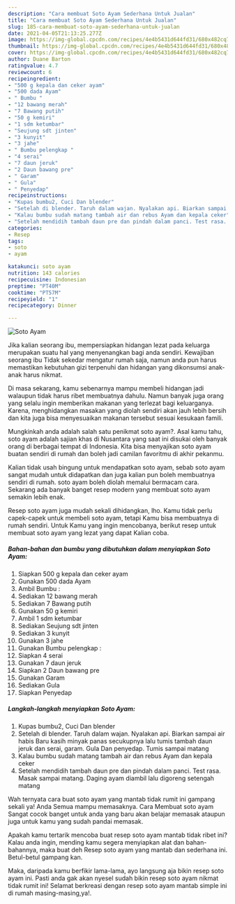 ```yaml
---
description: "Cara membuat Soto Ayam Sederhana Untuk Jualan"
title: "Cara membuat Soto Ayam Sederhana Untuk Jualan"
slug: 185-cara-membuat-soto-ayam-sederhana-untuk-jualan
date: 2021-04-05T21:13:25.277Z
image: https://img-global.cpcdn.com/recipes/4e4b5431d644fd31/680x482cq70/soto-ayam-foto-resep-utama.jpg
thumbnail: https://img-global.cpcdn.com/recipes/4e4b5431d644fd31/680x482cq70/soto-ayam-foto-resep-utama.jpg
cover: https://img-global.cpcdn.com/recipes/4e4b5431d644fd31/680x482cq70/soto-ayam-foto-resep-utama.jpg
author: Duane Barton
ratingvalue: 4.7
reviewcount: 6
recipeingredient:
- "500 g kepala dan ceker ayam"
- "500 dada Ayam"
- " Bumbu "
- "12 bawang merah"
- "7 Bawang putih"
- "50 g kemiri"
- "1 sdm ketumbar"
- "Seujung sdt jinten"
- "3 kunyit"
- "3 jahe"
- " Bumbu pelengkap "
- "4 serai"
- "7 daun jeruk"
- "2 Daun bawang pre"
- " Garam"
- " Gula"
- " Penyedap"
recipeinstructions:
- "Kupas bumbu2, Cuci Dan blender"
- "Setelah di blender. Taruh dalam wajan. Nyalakan api. Biarkan sampai air habis Baru kasih minyak panas secukupnya lalu tumis tambah daun jeruk dan serai, garam. Gula Dan penyedap. Tumis sampai matang"
- "Kalau bumbu sudah matang tambah air dan rebus Ayam dan kepala ceker"
- "Setelah mendidih tambah daun pre dan pindah dalam panci. Test rasa. Masak sampai matang. Daging ayam diambil lalu digoreng setengah matang"
categories:
- Resep
tags:
- soto
- ayam

katakunci: soto ayam 
nutrition: 143 calories
recipecuisine: Indonesian
preptime: "PT40M"
cooktime: "PT57M"
recipeyield: "1"
recipecategory: Dinner

---
```



![Soto Ayam](https://img-global.cpcdn.com/recipes/4e4b5431d644fd31/680x482cq70/soto-ayam-foto-resep-utama.jpg)

Jika kalian seorang ibu, mempersiapkan hidangan lezat pada keluarga merupakan suatu hal yang menyenangkan bagi anda sendiri. Kewajiban seorang ibu Tidak sekedar mengatur rumah saja, namun anda pun harus memastikan kebutuhan gizi terpenuhi dan hidangan yang dikonsumsi anak-anak harus nikmat.

Di masa  sekarang, kamu sebenarnya mampu membeli hidangan jadi walaupun tidak harus ribet membuatnya dahulu. Namun banyak juga orang yang selalu ingin memberikan makanan yang terlezat bagi keluarganya. Karena, menghidangkan masakan yang diolah sendiri akan jauh lebih bersih dan kita juga bisa menyesuaikan makanan tersebut sesuai kesukaan famili. 



Mungkinkah anda adalah salah satu penikmat soto ayam?. Asal kamu tahu, soto ayam adalah sajian khas di Nusantara yang saat ini disukai oleh banyak orang di berbagai tempat di Indonesia. Kita bisa menyajikan soto ayam buatan sendiri di rumah dan boleh jadi camilan favoritmu di akhir pekanmu.

Kalian tidak usah bingung untuk mendapatkan soto ayam, sebab soto ayam sangat mudah untuk didapatkan dan juga kalian pun boleh membuatnya sendiri di rumah. soto ayam boleh diolah memalui bermacam cara. Sekarang ada banyak banget resep modern yang membuat soto ayam semakin lebih enak.

Resep soto ayam juga mudah sekali dihidangkan, lho. Kamu tidak perlu capek-capek untuk membeli soto ayam, tetapi Kamu bisa membuatnya di rumah sendiri. Untuk Kamu yang ingin mencobanya, berikut resep untuk membuat soto ayam yang lezat yang dapat Kalian coba.

<!--inarticleads1-->

##### Bahan-bahan dan bumbu yang dibutuhkan dalam menyiapkan Soto Ayam:

1. Siapkan 500 g kepala dan ceker ayam
1. Gunakan 500 dada Ayam
1. Ambil  Bumbu :
1. Sediakan 12 bawang merah
1. Sediakan 7 Bawang putih
1. Gunakan 50 g kemiri
1. Ambil 1 sdm ketumbar
1. Sediakan Seujung sdt jinten
1. Sediakan 3 kunyit
1. Gunakan 3 jahe
1. Gunakan  Bumbu pelengkap :
1. Siapkan 4 serai
1. Gunakan 7 daun jeruk
1. Siapkan 2 Daun bawang pre
1. Gunakan  Garam
1. Sediakan  Gula
1. Siapkan  Penyedap




<!--inarticleads2-->

##### Langkah-langkah menyiapkan Soto Ayam:

1. Kupas bumbu2, Cuci Dan blender
1. Setelah di blender. Taruh dalam wajan. Nyalakan api. Biarkan sampai air habis Baru kasih minyak panas secukupnya lalu tumis tambah daun jeruk dan serai, garam. Gula Dan penyedap. Tumis sampai matang
1. Kalau bumbu sudah matang tambah air dan rebus Ayam dan kepala ceker
1. Setelah mendidih tambah daun pre dan pindah dalam panci. Test rasa. Masak sampai matang. Daging ayam diambil lalu digoreng setengah matang




Wah ternyata cara buat soto ayam yang mantab tidak rumit ini gampang sekali ya! Anda Semua mampu memasaknya. Cara Membuat soto ayam Sangat cocok banget untuk anda yang baru akan belajar memasak ataupun juga untuk kamu yang sudah pandai memasak.

Apakah kamu tertarik mencoba buat resep soto ayam mantab tidak ribet ini? Kalau anda ingin, mending kamu segera menyiapkan alat dan bahan-bahannya, maka buat deh Resep soto ayam yang mantab dan sederhana ini. Betul-betul gampang kan. 

Maka, daripada kamu berfikir lama-lama, ayo langsung aja bikin resep soto ayam ini. Pasti anda gak akan nyesel sudah bikin resep soto ayam nikmat tidak rumit ini! Selamat berkreasi dengan resep soto ayam mantab simple ini di rumah masing-masing,ya!.

